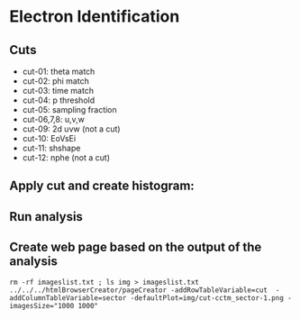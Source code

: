# Electron Identification

## Cuts

- cut-01: theta match
- cut-02: phi match
- cut-03: time match
- cut-04: p threshold
- cut-05: sampling fraction
- cut-06,7,8: u,v,w
- cut-09: 2d uvw (not a cut)
- cut-10: EoVsEi
- cut-11: shshape
- cut-12: nphe (not a cut)


## Apply cut and create histogram:



## Run analysis



## Create web page based on the output of the analysis

``` 
rm -rf imageslist.txt ; ls img > imageslist.txt
../../../htmlBrowserCreator/pageCreator -addRowTableVariable=cut  -addColumnTableVariable=sector -defaultPlot=img/cut-cctm_sector-1.png -imagesSize="1000 1000"
```